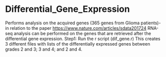# Differential_Gene_Expression
Performs analysis on the acquired genes (365 genes from Glioma patients)-in relation to the paper https://www.nature.com/articles/sdata201724
RNA-seq analysis can be performed on the genes that are retrieved after the differential gene expression.
Step1:
Run the r script (dif_gene.r)
This creates 3 different files with lists of the differentially expressed genes between grades 2 and 3; 3 and 4; and 2 and 4.
